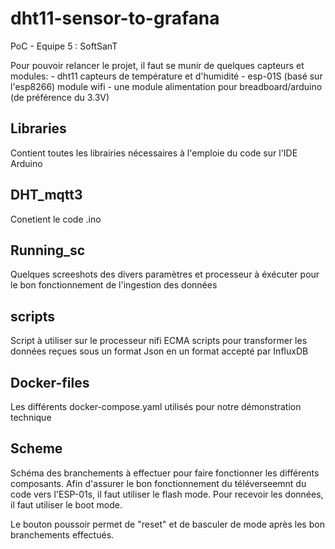 # dht11-sensor-to-grafana
PoC - Equipe 5 : SoftSanT

Pour pouvoir relancer le projet, il faut se munir de quelques capteurs et modules:
	- dht11 capteurs de température et d'humidité
	- esp-01S (basé sur l'esp8266) module wifi
	- une module alimentation pour breadboard/arduino (de préférence du 3.3V)

## Libraries
 Contient toutes  les librairies nécessaires à l'emploie du code sur l'IDE Arduino
 
## DHT_mqtt3
 Conetient le code .ino

## Running_sc
 Quelques screeshots des divers paramètres et processeur à éxécuter pour le bon fonctionnement de l'ingestion des données
 
## scripts
 Script à utiliser sur le processeur nifi ECMA scripts pour transformer les données reçues sous un format Json en un format accepté par InfluxDB
 
## Docker-files
  Les différents docker-compose.yaml utilisés pour notre démonstration technique
  
## Scheme
 Schéma des branchements à effectuer pour faire fonctionner les différents composants.
 Afin d'assurer le bon fonctionnement du téléverseemnt du code vers l'ESP-01s, il faut utiliser le flash mode.
 Pour recevoir les données, il faut utiliser le boot mode.
 
 Le bouton poussoir permet de "reset" et de basculer de mode après les bon branchements effectués.